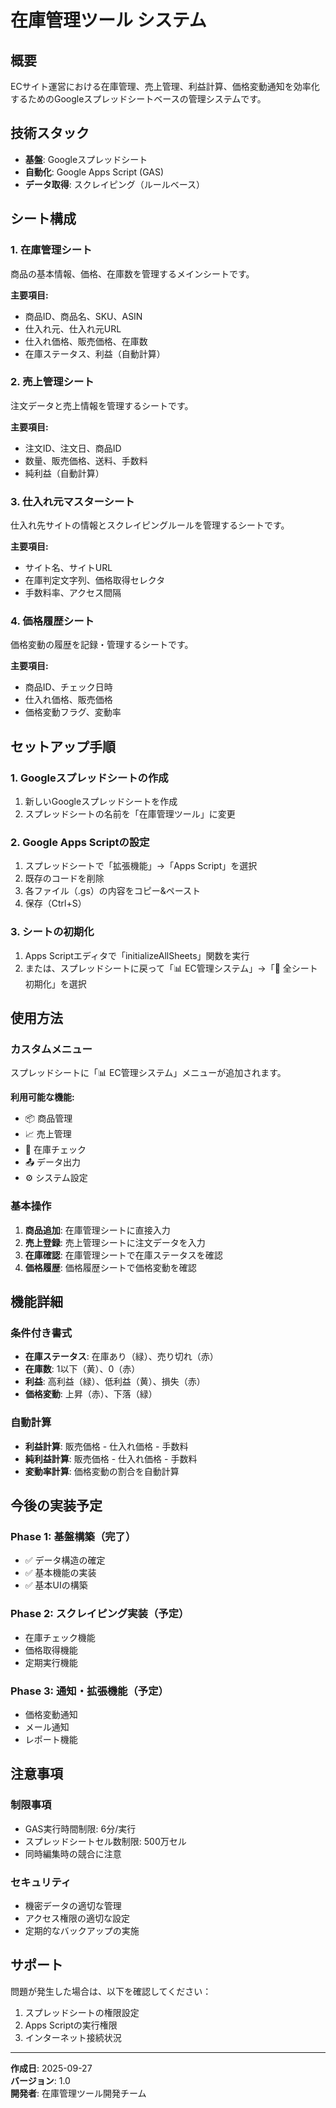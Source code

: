 # 在庫管理ツール システム

## 概要
ECサイト運営における在庫管理、売上管理、利益計算、価格変動通知を効率化するためのGoogleスプレッドシートベースの管理システムです。

## 技術スタック
- **基盤**: Googleスプレッドシート
- **自動化**: Google Apps Script (GAS)
- **データ取得**: スクレイピング（ルールベース）

## シート構成

### 1. 在庫管理シート
商品の基本情報、価格、在庫数を管理するメインシートです。

**主要項目:**
- 商品ID、商品名、SKU、ASIN
- 仕入れ元、仕入れ元URL
- 仕入れ価格、販売価格、在庫数
- 在庫ステータス、利益（自動計算）

### 2. 売上管理シート
注文データと売上情報を管理するシートです。

**主要項目:**
- 注文ID、注文日、商品ID
- 数量、販売価格、送料、手数料
- 純利益（自動計算）

### 3. 仕入れ元マスターシート
仕入れ先サイトの情報とスクレイピングルールを管理するシートです。

**主要項目:**
- サイト名、サイトURL
- 在庫判定文字列、価格取得セレクタ
- 手数料率、アクセス間隔

### 4. 価格履歴シート
価格変動の履歴を記録・管理するシートです。

**主要項目:**
- 商品ID、チェック日時
- 仕入れ価格、販売価格
- 価格変動フラグ、変動率

## セットアップ手順

### 1. Googleスプレッドシートの作成
1. 新しいGoogleスプレッドシートを作成
2. スプレッドシートの名前を「在庫管理ツール」に変更

### 2. Google Apps Scriptの設定
1. スプレッドシートで「拡張機能」→「Apps Script」を選択
2. 既存のコードを削除
3. 各ファイル（.gs）の内容をコピー&ペースト
4. 保存（Ctrl+S）

### 3. シートの初期化
1. Apps Scriptエディタで「initializeAllSheets」関数を実行
2. または、スプレッドシートに戻って「📊 EC管理システム」→「🔄 全シート初期化」を選択

## 使用方法

### カスタムメニュー
スプレッドシートに「📊 EC管理システム」メニューが追加されます。

**利用可能な機能:**
- 📦 商品管理
- 📈 売上管理
- 🔄 在庫チェック
- 📤 データ出力
- ⚙️ システム設定

### 基本操作
1. **商品追加**: 在庫管理シートに直接入力
2. **売上登録**: 売上管理シートに注文データを入力
3. **在庫確認**: 在庫管理シートで在庫ステータスを確認
4. **価格履歴**: 価格履歴シートで価格変動を確認

## 機能詳細

### 条件付き書式
- **在庫ステータス**: 在庫あり（緑）、売り切れ（赤）
- **在庫数**: 1以下（黄）、0（赤）
- **利益**: 高利益（緑）、低利益（黄）、損失（赤）
- **価格変動**: 上昇（赤）、下落（緑）

### 自動計算
- **利益計算**: 販売価格 - 仕入れ価格 - 手数料
- **純利益計算**: 販売価格 - 仕入れ価格 - 手数料
- **変動率計算**: 価格変動の割合を自動計算

## 今後の実装予定

### Phase 1: 基盤構築（完了）
- ✅ データ構造の確定
- ✅ 基本機能の実装
- ✅ 基本UIの構築

### Phase 2: スクレイピング実装（予定）
- 在庫チェック機能
- 価格取得機能
- 定期実行機能

### Phase 3: 通知・拡張機能（予定）
- 価格変動通知
- メール通知
- レポート機能

## 注意事項

### 制限事項
- GAS実行時間制限: 6分/実行
- スプレッドシートセル数制限: 500万セル
- 同時編集時の競合に注意

### セキュリティ
- 機密データの適切な管理
- アクセス権限の適切な設定
- 定期的なバックアップの実施

## サポート

問題が発生した場合は、以下を確認してください：
1. スプレッドシートの権限設定
2. Apps Scriptの実行権限
3. インターネット接続状況

---

**作成日**: 2025-09-27  
**バージョン**: 1.0  
**開発者**: 在庫管理ツール開発チーム
